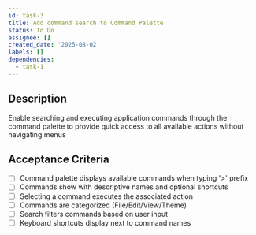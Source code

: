 ```yaml
---
id: task-3
title: Add command search to Command Palette
status: To Do
assignee: []
created_date: '2025-08-02'
labels: []
dependencies:
  - task-1
---
```


## Description

Enable searching and executing application commands through the command palette to provide quick access to all available actions without navigating menus

## Acceptance Criteria

- [ ] Command palette displays available commands when typing '>' prefix
- [ ] Commands show with descriptive names and optional shortcuts
- [ ] Selecting a command executes the associated action
- [ ] Commands are categorized (File/Edit/View/Theme)
- [ ] Search filters commands based on user input
- [ ] Keyboard shortcuts display next to command names
